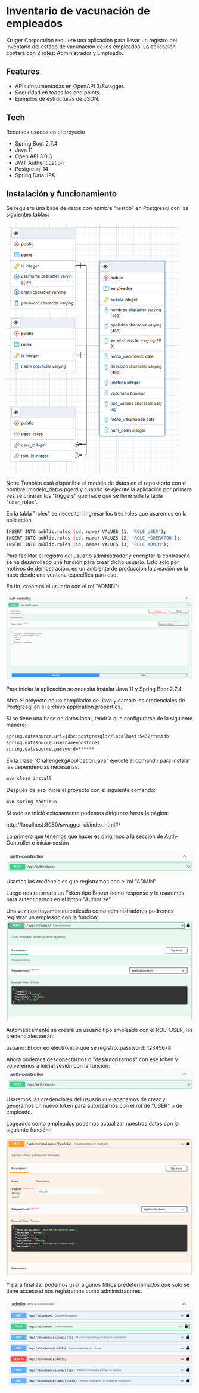 # Inventario de vacunación de empleados


Kruger Corporation requiere una aplicación para llevar un registro del inventario del estado de
vacunación de los empleados.
La aplicación contará con 2 roles: Administrador y Empleado.


## Features

- APIs documentadas en OpenAPI 3/Swagger.
- Seguridad en todos los end points.
- Ejemplos de estructuras de JSON.


## Tech

Recursos usados en el proyecto

- Spring Boot 2.7.4
- Java 11
- Open API 3.0.3
- JWT Authentication
- Postgresql 14
- Spring Data JPA


## Instalación y funcionamiento

Se requiere una base de datos con nombre "testdb" en Postgresql con las siguientes tablas:

![alt text](https://github.com/paulrcam12/challengekg/blob/main/git1.png?raw=true)

Nota: También está disponible el modelo de datos en el repositorio con el nombre: modelo_datos.pgerd y cuando se ejecute la aplicación por primera vez se crearán los "triggers" que hace que se llene sola la tabla "user_roles".

En la tabla "roles" se necesitan ingresar los tres roles que usaremos en la aplicación
```sh
INSERT INTO public.roles (id, name) VALUES (1, 'ROLE_USER');
INSERT INTO public.roles (id, name) VALUES (2, 'ROLE_MODERATOR');
INSERT INTO public.roles (id, name) VALUES (3, 'ROLE_ADMIN');
```

Para facilitar el registro del usuario administrador y encriptar la contraseña se ha desarrollado una función para crear dicho usuario. Esto solo por motivos de demostración, en un ambiente de producción la creación se la hace desde una ventana específica para eso.

En fin, creamos el usuario con el rol "ADMIN":

![alt text](https://github.com/paulrcam12/challengekg/blob/main/git6.png?raw=true)


Para iniciar la aplicación se necesita instalar Java 11 y Spring Boot 2.7.4.


Abra el proyecto en un compilador de Java y cambie las credenciales de Postgresql en el archivo application.properties.

Si se tiene una base de datos local, tendría que configurarse de la siguiente manera:

```sh
spring.datasource.url=jdbc:postgresql://localhost:5432/testdb
spring.datasource.username=postgres
spring.datasource.password=******
```


En la clase "ChallengekgApplication.java" ejecute el comando para instalar las dependencias necesarias.

```sh
mvn clean install
```

Después de eso inicie el proyecto con el siguiente comando:

```sh
mvn spring-boot:run
```

Si todo se inició exitosamente podemos dirigirnos hasta la página:

http://localhost:8080/swagger-ui/index.html#/

Lo primero que tenemos que hacer es dirigirnos a la sección de Auth-Controller e iniciar sesión

![alt text](https://github.com/paulrcam12/challengekg/blob/main/git2.png?raw=true)

Usamos las credenciales que registramos con el rol "ADMIN".

Luego nos retornará un Token tipo Bearer como response y lo usaremos para autenticarnos en el botón "Authorize".

Una vez nos hayamos autenticado como administradores podremos registrar un empleado con la función:
![alt text](https://github.com/paulrcam12/challengekg/blob/main/git3.png?raw=true)

Automáticamente se creará un usuario tipo empleado con el ROL: USER, las credenciales serán:

usuario: El correo electrónico que se registró.
password: 12345678

Ahora podemos desconectárnos o "desautorizarnos" con ese token y volveremos a inicial sesión con la función:
![alt text](https://github.com/paulrcam12/challengekg/blob/main/git2.png?raw=true)

Usaremos las credenciales del usuario que acabamos de crear y generamos un nuevo token para autorizarnos con el rol de "USER" o de empleado.

Logeados como empleados podemos actualizar nuestros datos con la siguiente función:

![alt text](https://github.com/paulrcam12/challengekg/blob/main/git4.png?raw=true)

Y para finalizar podemos usar algunos filtros predeterminados que solo se tiene acceso si nos registramos como administradores.

![alt text](https://github.com/paulrcam12/challengekg/blob/main/git5.png?raw=true)













